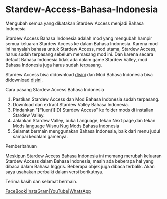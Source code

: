 # Stardew-Access-Bahasa-Indonesia
Mengubah semua yang dikatakan Stardew Access menjadi Bahasa Indonesia

Stardew Access Bahasa Indonesia adalah mod yang mengubah hampir semua keluaran Stardew Access ke dalam Bahasa Indonesia. Karena mod ini hanyalah bahasa untuk Stardew Access, mod utama, Stardew Access, harus sudah terpasang sebelum memasang mod ini. Dan karena secara default Bahasa Indonesia tidak ada dalam game Stardew Valley, mod Bahasa Indonesia juga harus sudah terpasang.

Stardew Access bisa didownload <a href="https://www.nexusmods.com/stardewvalley/mods/16205">disini</a> dan Mod Bahasa Indonesia bisa didownload <a href="https://www.nexusmods.com/stardewvalley/mods/17369">disini</a>.


Cara pasang Stardew Access Bahasa Indonesia
1. Pastikan Stardew Access dan Mod Bahasa Indonesia sudah terpasang.
2. Download dan extract Stardew Valley Bahasa Indonesia.
3. Pindahkan "[Fluent][ID] Stardew Access" ke folder mods di installan Stardew Valley.
4. Jalankan Stardew Valley, buka Language, tekan Next page,dan tekan Mods language Wisnu Nug Mods Bahasa Indonesia
5. Selamat bermain menggunakan Bahasa Indonesia, baik dari menu judul sampai kedalam gamenya.


Pemberitahuan

Meskipun Stardew Access Bahasa Indonesia ini memang merubah keluaran Stardew Access dalam Bahasa Indonesia, masih ada beberapa hal yang dibaca dalam Bahasa Inggris. Beberapa objek juga dibaca terbalik. Akan saya usahakan perbaiki dalam versi berikutnya.

Terima kasih dan selamat bermain.

<a href="https://www.facebook.com/mahmud.faiz02">FaceBook</a>|<a href="https://www.instagram.com/">InstaGram</a>|<a href="https://www.youtube.com/@mahmudfaizhaifan">YouTube</a>|<a href="https://wa.me/6281316273812">WhatsApp</a>
